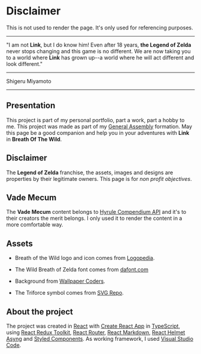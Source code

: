 # Disclaimer

This is not used to render the page. It's only used for referencing purposes.

---

"I am not **Link**, but I do know him! Even after 18 years, **the
Legend of Zelda** never stops changing and this game is no
different. We are now taking you to a world where **Link** has
grown up--a world where he will act different and look different."

---

Shigeru Miyamoto

---

## Presentation

This project is part of my personal portfolio, part a work, part a hobby to me. This project was made as part of my [General Assembly](https://generalassemb.ly/) formation. May this page be a good companion and help you in your adventures with **Link** in **Breath Of The Wild**.

## Disclaimer

The **Legend of Zelda** franchise, the assets, images and designs are properties by their legitimate owners. This page is for _non profit objectives_.

## Vade Mecum

The **Vade Mecum** content belongs to [Hyrule Compendium API](https://gadhagod.github.io/Hyrule-Compendium-API/#/) and it's to their creators the merit belongs. I only used it to render the content in a more comfortable way.

## Assets

- Breath of the Wild logo and icon comes from [Logopedia](https://logos.fandom.com/wiki/The_Legend_of_Zelda:_Breath_of_the_Wild).

- The Wild Breath of Zelda font comes from [dafont.com](https://www.dafont.com/the-wild-breath-of-zelda.font)

- Background from [Wallpaper Coders](https://wall.alphacoders.com/by_sub_category.php?id=242233&name=The+Legend+of+Zelda%3A+Breath+of+the+Wild+Fondos+de+pantalla&filter=4K+Ultra+HD&lang=Spanish).

- The Triforce symbol comes from [SVG Repo](https://www.svgrepo.com/svg/323529/triforce).

## About the project

The project was created in [React](https://es.reactjs.org/) with [Create React App](https://create-react-app.dev/) in [TypeScript](https://www.typescriptlang.org/es/), using [React Redux Toolkit](https://redux-toolkit.js.org/), [React Router](https://v5.reactrouter.com/), [React Markdown](https://www.npmjs.com/package/react-markdown), [React Helmet Asyng](https://www.npmjs.com/package/react-helmet-async) and [Styled Components](https://styled-components.com/). As working framework, I used [Visual Studio Code](https://code.visualstudio.com/).
